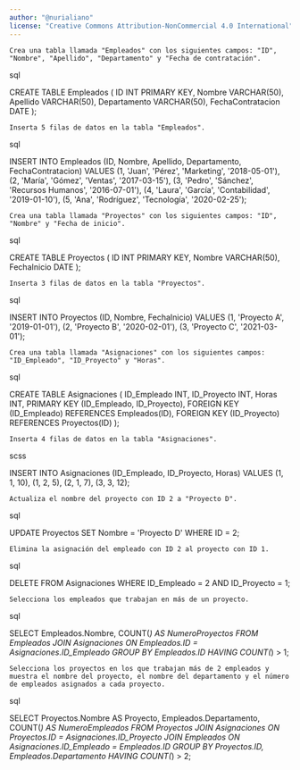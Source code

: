 ```yaml
---
author: "@nurialiano"
license: "Creative Commons Attribution-NonCommercial 4.0 International"
---
```


    Crea una tabla llamada "Empleados" con los siguientes campos: "ID", "Nombre", "Apellido", "Departamento" y "Fecha de contratación".

sql

CREATE TABLE Empleados (
ID INT PRIMARY KEY,
Nombre VARCHAR(50),
Apellido VARCHAR(50),
Departamento VARCHAR(50),
FechaContratacion DATE
);

    Inserta 5 filas de datos en la tabla "Empleados".

sql

INSERT INTO Empleados (ID, Nombre, Apellido, Departamento, FechaContratacion) VALUES
(1, 'Juan', 'Pérez', 'Marketing', '2018-05-01'),
(2, 'María', 'Gómez', 'Ventas', '2017-03-15'),
(3, 'Pedro', 'Sánchez', 'Recursos Humanos', '2016-07-01'),
(4, 'Laura', 'García', 'Contabilidad', '2019-01-10'),
(5, 'Ana', 'Rodríguez', 'Tecnología', '2020-02-25');

    Crea una tabla llamada "Proyectos" con los siguientes campos: "ID", "Nombre" y "Fecha de inicio".

sql

CREATE TABLE Proyectos (
ID INT PRIMARY KEY,
Nombre VARCHAR(50),
FechaInicio DATE
);

    Inserta 3 filas de datos en la tabla "Proyectos".

sql

INSERT INTO Proyectos (ID, Nombre, FechaInicio) VALUES
(1, 'Proyecto A', '2019-01-01'),
(2, 'Proyecto B', '2020-02-01'),
(3, 'Proyecto C', '2021-03-01');

    Crea una tabla llamada "Asignaciones" con los siguientes campos: "ID_Empleado", "ID_Proyecto" y "Horas".

sql

CREATE TABLE Asignaciones (
ID_Empleado INT,
ID_Proyecto INT,
Horas INT,
PRIMARY KEY (ID_Empleado, ID_Proyecto),
FOREIGN KEY (ID_Empleado) REFERENCES Empleados(ID),
FOREIGN KEY (ID_Proyecto) REFERENCES Proyectos(ID)
);

    Inserta 4 filas de datos en la tabla "Asignaciones".

scss

INSERT INTO Asignaciones (ID_Empleado, ID_Proyecto, Horas) VALUES
(1, 1, 10),
(1, 2, 5),
(2, 1, 7),
(3, 3, 12);

    Actualiza el nombre del proyecto con ID 2 a "Proyecto D".

sql

UPDATE Proyectos SET Nombre = 'Proyecto D' WHERE ID = 2;

    Elimina la asignación del empleado con ID 2 al proyecto con ID 1.

sql

DELETE FROM Asignaciones WHERE ID_Empleado = 2 AND ID_Proyecto = 1;

    Selecciona los empleados que trabajan en más de un proyecto.

sql

SELECT Empleados.Nombre, COUNT(*) AS NumeroProyectos FROM Empleados
JOIN Asignaciones ON Empleados.ID = Asignaciones.ID_Empleado
GROUP BY Empleados.ID
HAVING COUNT(*) > 1;

    Selecciona los proyectos en los que trabajan más de 2 empleados y muestra el nombre del proyecto, el nombre del departamento y el número de empleados asignados a cada proyecto.

sql

SELECT Proyectos.Nombre AS Proyecto, Empleados.Departamento, COUNT(*) AS NumeroEmpleados FROM Proyectos
JOIN Asignaciones ON Proyectos.ID = Asignaciones.ID_Proyecto
JOIN Empleados ON Asignaciones.ID_Empleado = Empleados.ID
GROUP BY Proyectos.ID, Empleados.Departamento
HAVING COUNT(*) > 2;
